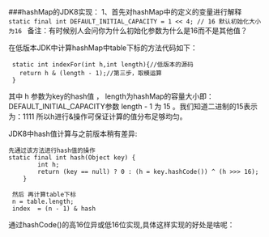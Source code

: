 
###hashMap的JDK8实现：
   1、首先对hashMap中的定义的变量进行解释 
      ````  
     static final int DEFAULT_INITIAL_CAPACITY = 1 << 4; // 16 默认初始化大小为16 
      ````
   备注：有时候别人会问你为什么初始化参数为什么是16而不是其他值？
   
   在低版本JDK中计算hashMap中table下标的方法代码如下：
   ````
    static int indexFor(int h,int length){//低版本的源码
      return h & (length - 1);//第三步，取模运算
    }
   ````
  其中 h 参数为key的hash值 ， length为hashMap的容量大小即： DEFAULT_INITIAL_CAPACITY参数
  length - 1 为 15 。我们知道二进制的15表示为：1111 所以h进行&操作可保证计算的值分布足够均匀。
  
  JDK8中hash值计算与之前版本稍有差异:
  ````
  先通过该方法进行hash值的操作
  static final int hash(Object key) {
          int h;
          return (key == null) ? 0 : (h = key.hashCode()) ^ (h >>> 16);
      }
      
   然后 再计算table下标 
   n = table.length;
   index  = (n - 1) & hash
   ````   
   通过hashCode()的高16位异或低16位实现,具体这样实现的好处是啥呢：
    
        
     
